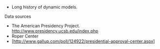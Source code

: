 - Long history of dynamic models.

Data sources

- The American Presidency Project. http://www.presidency.ucsb.edu/index.php
- Roper Center
- [http://www.gallup.com/poll/124922/presidential-approval-center.aspx]



